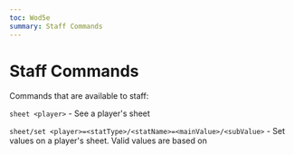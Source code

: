 ```yaml
---
toc: Wod5e
summary: Staff Commands
---
```

# Staff Commands

Commands that are available to staff:

`sheet <player>` - See a player's sheet

`sheet/set <player>=<statType>/<statName>=<mainValue>/<subValue>` - Set values on a player's sheet.
  Valid values are based on 
  